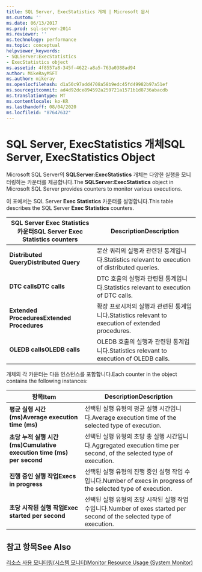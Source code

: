 ```yaml
---
title: SQL Server, ExecStatistics 개체 | Microsoft 문서
ms.custom: ''
ms.date: 06/13/2017
ms.prod: sql-server-2014
ms.reviewer: ''
ms.technology: performance
ms.topic: conceptual
helpviewer_keywords:
- SQLServer:ExecStatistics
- ExecStatistics object
ms.assetid: 4f8557a8-345f-4622-a8a5-763a0388ad94
author: MikeRayMSFT
ms.author: mikeray
ms.openlocfilehash: d1a50c97add4708a58b9edc45fd49982b97a51ef
ms.sourcegitcommit: ad4d92dce894592a259721a1571b1d8736abacdb
ms.translationtype: MT
ms.contentlocale: ko-KR
ms.lasthandoff: 08/04/2020
ms.locfileid: "87647632"
---
```

# <a name="sql-server-execstatistics-object"></a><span data-ttu-id="0977b-102">SQL Server, ExecStatistics 개체</span><span class="sxs-lookup"><span data-stu-id="0977b-102">SQL Server, ExecStatistics Object</span></span>
  <span data-ttu-id="0977b-103">Microsoft SQL Server의 **SQLServer:ExecStatistics** 개체는 다양한 실행을 모니터링하는 카운터를 제공합니다.</span><span class="sxs-lookup"><span data-stu-id="0977b-103">The **SQLServer:ExecStatistics** object in Microsoft SQL Server provides counters to monitor various executions.</span></span>  
  
 <span data-ttu-id="0977b-104">이 표에서는 SQL Server **Exec Statistics** 카운터를 설명합니다.</span><span class="sxs-lookup"><span data-stu-id="0977b-104">This table describes the SQL Server **Exec Statistics** counters.</span></span>  
  
|<span data-ttu-id="0977b-105">SQL Server Exec Statistics 카운터</span><span class="sxs-lookup"><span data-stu-id="0977b-105">SQL Server Exec Statistics counters</span></span>|<span data-ttu-id="0977b-106">Description</span><span class="sxs-lookup"><span data-stu-id="0977b-106">Description</span></span>|  
|-----------------------------------------|-----------------|  
|<span data-ttu-id="0977b-107">**Distributed Query**</span><span class="sxs-lookup"><span data-stu-id="0977b-107">**Distributed Query**</span></span>|<span data-ttu-id="0977b-108">분산 쿼리의 실행과 관련된 통계입니다.</span><span class="sxs-lookup"><span data-stu-id="0977b-108">Statistics relevant to execution of distributed queries.</span></span>|  
|<span data-ttu-id="0977b-109">**DTC calls**</span><span class="sxs-lookup"><span data-stu-id="0977b-109">**DTC calls**</span></span>|<span data-ttu-id="0977b-110">DTC 호출의 실행과 관련된 통계입니다.</span><span class="sxs-lookup"><span data-stu-id="0977b-110">Statistics relevant to execution of DTC calls.</span></span>|  
|<span data-ttu-id="0977b-111">**Extended Procedures**</span><span class="sxs-lookup"><span data-stu-id="0977b-111">**Extended Procedures**</span></span>|<span data-ttu-id="0977b-112">확장 프로시저의 실행과 관련된 통계입니다.</span><span class="sxs-lookup"><span data-stu-id="0977b-112">Statistics relevant to execution of extended procedures.</span></span>|  
|<span data-ttu-id="0977b-113">**OLEDB calls**</span><span class="sxs-lookup"><span data-stu-id="0977b-113">**OLEDB calls**</span></span>|<span data-ttu-id="0977b-114">OLEDB 호출의 실행과 관련된 통계입니다.</span><span class="sxs-lookup"><span data-stu-id="0977b-114">Statistics relevant to execution of OLEDB calls.</span></span>|  
  
 <span data-ttu-id="0977b-115">개체의 각 카운터는 다음 인스턴스를 포함합니다.</span><span class="sxs-lookup"><span data-stu-id="0977b-115">Each counter in the object contains the following instances:</span></span>  
  
|<span data-ttu-id="0977b-116">항목</span><span class="sxs-lookup"><span data-stu-id="0977b-116">Item</span></span>|<span data-ttu-id="0977b-117">Description</span><span class="sxs-lookup"><span data-stu-id="0977b-117">Description</span></span>|  
|----------|-----------------|  
|<span data-ttu-id="0977b-118">**평균 실행 시간(ms)**</span><span class="sxs-lookup"><span data-stu-id="0977b-118">**Average execution time (ms)**</span></span>|<span data-ttu-id="0977b-119">선택된 실행 유형의 평균 실행 시간입니다.</span><span class="sxs-lookup"><span data-stu-id="0977b-119">Average execution time of the selected type of execution.</span></span>|  
|<span data-ttu-id="0977b-120">**초당 누적 실행 시간(ms)**</span><span class="sxs-lookup"><span data-stu-id="0977b-120">**Cumulative execution time (ms) per second**</span></span>|<span data-ttu-id="0977b-121">선택된 실행 유형의 초당 총 실행 시간입니다.</span><span class="sxs-lookup"><span data-stu-id="0977b-121">Aggregated execution time per second, of the selected type of execution.</span></span>|  
|<span data-ttu-id="0977b-122">**진행 중인 실행 작업**</span><span class="sxs-lookup"><span data-stu-id="0977b-122">**Execs in progress**</span></span>|<span data-ttu-id="0977b-123">선택된 실행 유형의 진행 중인 실행 작업 수입니다.</span><span class="sxs-lookup"><span data-stu-id="0977b-123">Number of execs in progress of the selected type of execution.</span></span>|  
|<span data-ttu-id="0977b-124">**초당 시작된 실행 작업**</span><span class="sxs-lookup"><span data-stu-id="0977b-124">**Exec started per second**</span></span>|<span data-ttu-id="0977b-125">선택된 실행 유형의 초당 시작된 실행 작업 수입니다.</span><span class="sxs-lookup"><span data-stu-id="0977b-125">Number of exes started per second of the selected type of execution.</span></span>|  
  
## <a name="see-also"></a><span data-ttu-id="0977b-126">참고 항목</span><span class="sxs-lookup"><span data-stu-id="0977b-126">See Also</span></span>  
 [<span data-ttu-id="0977b-127">리소스 사용 모니터링&#40;시스템 모니터&#41;</span><span class="sxs-lookup"><span data-stu-id="0977b-127">Monitor Resource Usage &#40;System Monitor&#41;</span></span>](monitor-resource-usage-system-monitor.md)  
  
  
